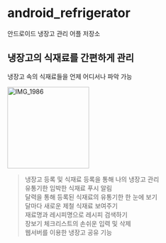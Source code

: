 # android_refrigerator
안드로이드 냉장고 관리 어플 저장소

## 냉장고의 식재료를 간편하게 관리
냉장고 속의 식재료들을 언제 어디서나 파악 가능

<img width="184" alt="IMG_1986" src="https://user-images.githubusercontent.com/42539823/73620729-74ed1080-4676-11ea-99d7-ab288aee9c03.PNG">

>냉장고 등록 및 식재료 등록을 통해 나의 냉장고 관리  
>유통기한 임박한 식재료 푸시 알림  
>달력을 통해 등록된 식재료의 유통기한 한 눈에 보기  
>달마다 새로운 제철 식재료 보여주기  
>재료명과 레시피명으로 레시피 검색하기  
>장보기 체크리스트의 손쉬운 입력 및 삭제  
>웹서버를 이용한 냉장고 공유 기능  
